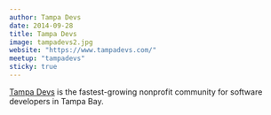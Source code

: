 ```yaml
---
author: Tampa Devs
date: 2014-09-28
title: Tampa Devs
image: tampadevs2.jpg
website: "https://www.tampadevs.com/"
meetup: "tampadevs"
sticky: true
---
```


[Tampa Devs](https://www.tampadevs.com/) is the fastest-growing nonprofit community for software developers in Tampa Bay.
